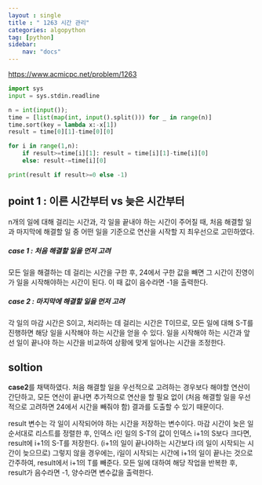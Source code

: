 ```yaml
---
layout : single
title : " 1263 시간 관리"
categories: algopython
tag: [python]
sidebar:
    nav: "docs"
---
```


<a href = "https://www.acmicpc.net/problem/1263">https://www.acmicpc.net/problem/1263</a>

```python
import sys
input = sys.stdin.readline

n = int(input()); 
time = [list(map(int, input().split())) for _ in range(n)]
time.sort(key = lambda x:-x[1])
result = time[0][1]-time[0][0]

for i in range(1,n):
    if result>=time[i][1]: result = time[i][1]-time[i][0]
    else: result-=time[i][0]

print(result if result>=0 else -1)
```

## point 1 : 이른 시간부터 vs 늦은 시간부터

n개의 일에 대해 걸리는 시간과, 각 일을 끝내야 하는 시간이 주어질 때, 처음 해결할 일과 마지막에 해결할 일 중 어떤 일을 기준으로 연산을 시작할 지 최우선으로 고민하였다. 

##### case 1 : 처음 해결할 일을 먼저 고려

모든 일을 해결하는 데 걸리는 시간을 구한 후, 24에서 구한 값을 빼면 그 시간이 진영이가 일을 시작해야하는 시간이 된다. 이 때 값이 음수라면 -1을 출력한다.

##### case 2 : 마지막에 해결할 일을 먼저 고려

각 일의 마감 시간은 S이고, 처리하는 데 걸리는 시간은 T이므로,  모든 일에 대해 S-T를 진행하면 해당 일을 시작해야 하는 시간을 얻을 수 있다. 일을 시작해야 하는 시간과 앞선 일이 끝나야 하는 시간을 비교하여 상황에 맞게 일어나는 시간을 조정한다.

## soltion

**case2**를 채택하였다. 처음 해결할 일을 우선적으로 고려하는 경우보다 해야할 연산이 간단하고, 모든 연산이 끝나면 추가적으로 연산을 할 필요 없이 (처음 해결할 일을 우선적으로 고려하면 24에서 시간을 빼줘야 함) 결과를 도출할 수 있기 때문이다.

result 변수는 각 일이 시작되어야 하는 시간을 저장하는 변수이다. 마감 시간이 늦은 일 순서대로 리스트를 정렬한 후, 인덱스 i인 일의 S-T의 값이 인덱스 i+1의 S보다 크다면, result에 i+1의 S-T를 저장한다. (i+1의 일이 끝나야하는 시간보다 i의 일이 시작되는 시간이 늦으므로) 그렇지 않을 경우에는, i일이 시작되는 시간에 i+1의 일이 끝나는 것으로 간주하여, result에서 i+1의 T를 빼준다. 모든 일에 대하여 해당 작업을 반복한 후, result가 음수라면 -1, 양수라면 변수값을 출력한다.

